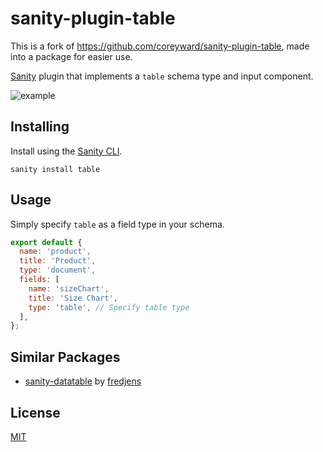 # sanity-plugin-table

This is a fork of https://github.com/coreyward/sanity-plugin-table, made into a package for easier use.

[Sanity](https://www.sanity.io/) plugin that implements a `table` schema type and input component.

![example](https://user-images.githubusercontent.com/8467307/48703530-e369be00-ebeb-11e8-8299-14812461aee8.gif)

## Installing

Install using the [Sanity CLI](https://www.sanity.io/docs/cli).

```
sanity install table
```

## Usage

Simply specify `table` as a field type in your schema.

```js
export default {
  name: 'product',
  title: 'Product',
  type: 'document',
  fields: [
    name: 'sizeChart',
    title: 'Size Chart',
    type: 'table', // Specify table type
  ],
};
```

## Similar Packages
* [sanity-datatable](https://github.com/fredjens/sanity-datatable/) by [fredjens](https://github.com/fredjens/)

## License

[MIT](http://opensource.org/licenses/MIT)

